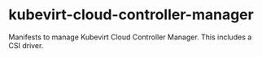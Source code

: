 # kubevirt-cloud-controller-manager
Manifests to manage Kubevirt Cloud Controller Manager. This includes a CSI driver.
